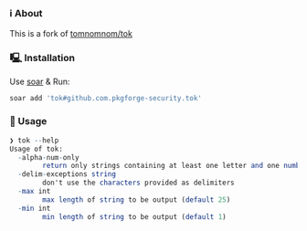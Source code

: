 ### ℹ️ About
This is a fork of [tomnomnom/tok](https://github.com/tomnomnom/hacks/tree/master/tok)

### 🖳 Installation
Use [soar](https://github.com/pkgforge/soar) & Run:
```bash
soar add 'tok#github.com.pkgforge-security.tok'
```

### 🧰 Usage
```mathematica
❯ tok --help
Usage of tok:
  -alpha-num-only
        return only strings containing at least one letter and one number
  -delim-exceptions string
        don't use the characters provided as delimiters
  -max int
        max length of string to be output (default 25)
  -min int
        min length of string to be output (default 1)
```